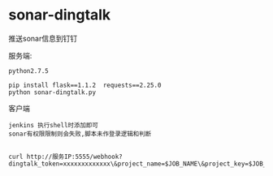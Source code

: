# sonar-dingtalk
推送sonar信息到钉钉



服务端:

```
python2.7.5

pip install flask==1.1.2  requests==2.25.0
python sonar-dingtalk.py
```



客户端

```
jenkins 执行shell时添加即可
sonar有权限限制则会失败,脚本未作登录逻辑和判断


curl http://服务IP:5555/webhook?dingtalk_token=xxxxxxxxxxxxx\&project_name=$JOB_NAME\&project_key=$JOB_NAME\&sonar_server=192.168.3.183:9000\&build_number=$BUILD_NUMBER
```








